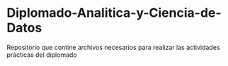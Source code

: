 # Diplomado-Analitica-y-Ciencia-de-Datos
Repositorio que contine archivos necesarios para realizar las actividades prácticas del diplomado
